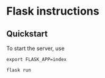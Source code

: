 # Flask instructions

## Quickstart

To start the server, use

```
export FLASK_APP=index
```

```
flask run
```
